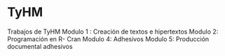 # TyHM
Trabajos de TyHM
Modulo 1 : Creación de textos e hipertextos
Modulo 2: Programación en R- Cran
Modulo 4: Adhesivos
Modulo 5: Producción documental adhesivos
